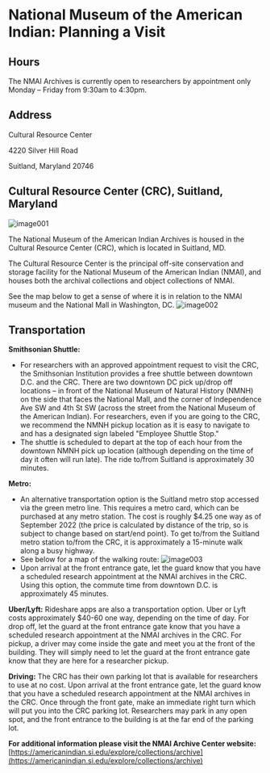 # National Museum of the American Indian: Planning a Visit  

## Hours
The NMAI Archives is currently open to researchers by appointment only Monday – Friday from 9:30am to 4:30pm.

## Address
Cultural Resource Center

4220 Silver Hill Road

Suitland, Maryland 20746

## Cultural Resource Center (CRC), Suitland, Maryland
![image001](https://github.com/WSU-CDSC/Mukurtu-Shared-Research-Toolkit/assets/88502274/a97d3872-477c-49a3-b637-c0c00fea059f)

The National Museum of the American Indian Archives is housed in the Cultural Resource Center (CRC), which is located in Suitland, MD.

The Cultural Resource Center is the principal off-site conservation and storage facility for the National Museum of the American Indian (NMAI), and houses both the archival collections and object collections of NMAI.

See the map below to get a sense of where it is in relation to the NMAI museum and the National Mall in Washington, DC.
![image002](https://github.com/WSU-CDSC/Mukurtu-Shared-Research-Toolkit/assets/88502274/9ff67b6c-8236-4904-b5c1-d63284b1de87)

## Transportation
**Smithsonian Shuttle:** 
* For researchers with an approved appointment request to visit the CRC, the Smithsonian Institution provides a free shuttle between downtown D.C. and the CRC. There are two downtown DC pick up/drop off locations – in front of the National Museum of Natural History (NMNH) on the side that faces the National Mall, and the corner of Independence Ave SW and 4th St SW (across the street from the National Museum of the American Indian). For researchers, even if you are going to the CRC, we recommend the NMNH pickup location as it is easy to navigate to and has a designated sign labeled "Employee Shuttle Stop."
* The shuttle is scheduled to depart at the top of each hour from the downtown NMNH pick up location (although depending on the time of day it often will run late). The ride to/from Suitland is approximately 30 minutes.

**Metro:** 
* An alternative transportation option is the Suitland metro stop accessed via the green metro line. This requires a metro card, which can be purchased at any metro station. The cost is roughly $4.25 one way as of September 2022 (the price is calculated by distance of the trip, so is subject to change based on start/end point). To get to/from the Suitland metro station to/from the CRC, it is approximately a 15-minute walk along a busy highway.
* See below for a map of the walking route:
![image003](https://github.com/WSU-CDSC/Mukurtu-Shared-Research-Toolkit/assets/88502274/9e6a8b6e-0194-4216-a766-8da14e44fa2f)
* Upon arrival at the front entrance gate, let the guard know that you have a scheduled research appointment at the NMAI archives in the CRC. Using this option, the commute time from downtown D.C. is approximately 45 minutes.

**Uber/Lyft:** 
Rideshare apps are also a transportation option. Uber or Lyft costs approximately $40-60 one way, depending on the time of day. For drop off, let the guard at the front entrance gate know that you have a scheduled research appointment at the NMAI archives in the CRC. For pickup, a driver may come inside the gate and meet you at the front of the building. They will simply need to let the guard at the front entrance gate know that they are here for a researcher pickup.

**Driving:**
The CRC has their own parking lot that is available for researchers to use at no cost. Upon arrival at the front entrance gate, let the guard know that you have a scheduled research appointment at the NMAI archives in the CRC. Once through the front gate, make an immediate right turn which will put you into the CRC parking lot. Researchers may park in any open spot, and the front entrance to the building is at the far end of the parking lot.

**For additional information please visit the NMAI Archive Center website:** [https://americanindian.si.edu/explore/collections/archive](https://americanindian.si.edu/explore/collections/archive)
